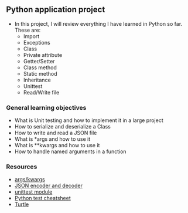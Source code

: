 ## Python application project

- In this project, I will review everything I have learned in Python so far. These are:
	- Import
	- Exceptions
	- Class
	- Private attribute
	- Getter/Setter
	- Class method
	- Static method
	- Inheritance
	- Unittest
	- Read/Write file

### General learning objectives

- What is Unit testing and how to implement it in a large project
- How to serialize and deserialize a Class
- How to write and read a JSON file
- What is \*args and how to use it
- What is \*\*kwargs and how to use it
- How to handle named arguments in a function

### Resources

- [args/kwargs](https://yasoob.me/2013/08/04/args-and-kwargs-in-python-explained/)
- [JSON encoder and decoder](https://docs.python.org/3/library/json.html)
- [unittest module](https://docs.python.org/3.8/library/unittest.html)
- [Python test cheatsheet](https://www.pythonsheets.com/notes/python-tests.html)
- [Turtle](https://docs.python.org/3.0/library/turtle.html)
